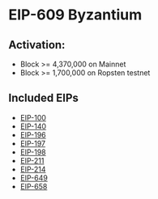 # EIP-609 Byzantium

## Activation:
* Block >= 4,370,000 on Mainnet
* Block >= 1,700,000 on Ropsten testnet

## Included EIPs
* [EIP-100]()
* [EIP-140]()
* [EIP-196]()
* [EIP-197]()
* [EIP-198]()
* [EIP-211]()
* [EIP-214]()
* [EIP-649]()
* [EIP-658]()